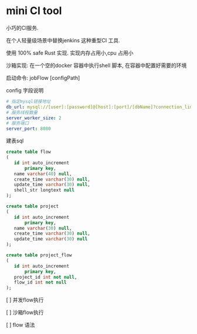 # mini CI tool

小巧的CI服务.

 在个人轻量级场景中替换jenkins 这种重型CI 工具.
 
  使用 100% safe Rust 实现. 实现内存占用小,cpu 占用小

沙箱实现: 在一个空的docker 容器中执行shell 脚本, 在容器中配置好需要的环境

启动命令: jobFlow [configPath]
 
 config 字段说明
 ```yml
# 指定mysql链接地址
db_url: mysql://[user]:[password]@[host]:[port]/[dbName]?connection_limit=10&pool_timeout=60
# 服务线程数量
server_worker_size: 2
# 服务端口
server_port: 8080
 ```

 建表sql
 ```sql
 create table flow
(
	id int auto_increment
		primary key,
	name varchar(40) null,
	create_time varchar(30) null,
	update_time varchar(30) null,
	shell_str longtext null
);

create table project
(
	id int auto_increment
		primary key,
	name varchar(30) null,
	create_time varchar(30) null,
	update_time varchar(30) null
);

create table project_flow
(
	id int auto_increment
		primary key,
	project_id int not null,
	flow_id int not null
);

 ```


[ ] 并发flow执行

[ ] 沙箱flow执行

[ ] flow 语法

